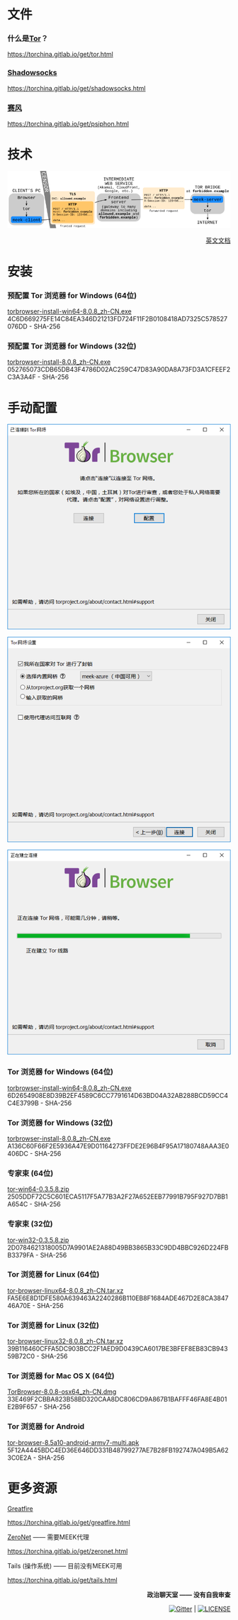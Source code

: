 # 文件

<h3>什么是<a href="https://github.com/TheTorProject">Tor</a>？</h3>

<a href="https://torchina.gitlab.io/get/tor.html">https://torchina.gitlab.io/get/tor.html</a>

<h3><a href="https://github.com/shadowsocks">Shadowsocks</a></h3>

<a href="https://torchina.gitlab.io/get/shadowsocks.html">https://torchina.gitlab.io/get/shadowsocks.html</a>

<h3><a href="https://github.com/Psiphon-Labs">赛风</a></h3>

<a href="https://torchina.gitlab.io/get/psiphon.html">https://torchina.gitlab.io/get/psiphon.html</a>


# 技术


![alt text](https://raw.githubusercontent.com/mjstest/orgb1/1ef2f755a195eef11312653ac59a63f5/meek-diagram.png)


<p align="right"><a href="https://torchina.gitlab.io/get/meek.html">英文文档</a></p>


# 安装


<h3>预配置 Tor 浏览器 for Windows (64位)</h3><a href="https://github.com/torchina/get/releases/download/v8.0.8/torbrowser-install-win64-8.0.8_zh-CN.exe">torbrowser-install-win64-8.0.8_zh-CN.exe</a><br>4C6D669275FE14C84EA346D21213FD724F11F2B0108418AD7325C578527076DD - SHA-256</br>

<h3>预配置 Tor 浏览器 for Windows (32位)</h3><a href="https://github.com/torchina/get/releases/download/v8.0.8/torbrowser-install-8.0.8_zh-CN.exe">torbrowser-install-8.0.8_zh-CN.exe</a><br>052765073CDB65DB43F4786D02AC259C47D83A90DA8A73FD3A1CFEEF2C3A3A4F - SHA-256</br>


# 手动配置


![alt text](https://raw.githubusercontent.com/mjstest/orgb1/a5b50a2a9f002c828e5f9437f4312e2e/config1.png)


![alt text](https://raw.githubusercontent.com/mjstest/orgb1/7ed2b337bd0c74a9db3d66befdecd87e/config2.png)


![alt text](https://raw.githubusercontent.com/mjstest/orgb1/59dcbecb86fed3242d2042a191fb529e/config3.png)


<h3>Tor 浏览器 for Windows (64位)</h3><a href="https://github.com/torchina/get/releases/download/0/torbrowser-install-win64-8.0.8_zh-CN.exe">torbrowser-install-win64-8.0.8_zh-CN.exe</a><br>6D2654908E8D39B2EF4589C6CC7791614D63BD04A32AB288BCD59CC4C4E3799B - SHA-256</br>

<h3>Tor 浏览器 for Windows (32位)</h3><a href="https://github.com/torchina/get/releases/download/0/torbrowser-install-8.0.8_zh-CN.exe">torbrowser-install-8.0.8_zh-CN.exe</a><br>A136C60F66F2E5936A47E9D01164273FFDE2E96B4F95A17180748AAA3E0406DC - SHA-256</br>

<h3>专家束 (64位)</h3><a href="https://github.com/torchina/get/releases/download/0/tor-win64-0.3.5.8.zip">tor-win64-0.3.5.8.zip</a><br>2505DDF72C5C601ECA5117F5A77B3A2F27A652EEB77991B795F927D7BB1A654C - SHA-256</br>

<h3>专家束 (32位)</h3><a href="https://github.com/torchina/get/releases/download/0/tor-win32-0.3.5.8.zip">tor-win32-0.3.5.8.zip</a><br>2D0784621318005D7A9901AE2A88D49BB3865B33C9DD4BBC926D224FBB3379FA - SHA-256</br>

<h3>Tor 浏览器 for Linux (64位)</h3><a href="https://github.com/torchina/get/releases/download/0/tor-browser-linux64-8.0.8_zh-CN.tar.xz">tor-browser-linux64-8.0.8_zh-CN.tar.xz</a><br>FA5E6E8D1DFE580A639463A2240286B110EB8F1684ADE467D2E8CA384746A70E - SHA-256</br>

<h3>Tor 浏览器 for Linux (32位)</h3><a href="https://github.com/torchina/get/releases/download/0/tor-browser-linux32-8.0.8_zh-CN.tar.xz">tor-browser-linux32-8.0.8_zh-CN.tar.xz</a><br>39B116460CFFA5DC903BCC2F1AED9D0439CA6017BE3BFEF8EB83CB94359B72C0 - SHA-256</br>

<h3>Tor 浏览器 for Mac OS X (64位)</h3><a href="https://github.com/torchina/get/releases/download/0/TorBrowser-8.0.8-osx64_zh-CN.dmg">TorBrowser-8.0.8-osx64_zh-CN.dmg</a><br>33E469F2CBBA823B58BD320CAA8DC806CD9A867B1BAFFF46FA8E4B01E2B9F657 - SHA-256</br>

<h3>Tor 浏览器 for Android</h3><a href="https://github.com/torchina/get/releases/download/0/tor-browser-8.5a10-android-armv7-multi.apk">tor-browser-8.5a10-android-armv7-multi.apk</a><br>5F12A4445BDC4ED36E646DD331B48799277AE7B28FB192747A049B5A623C0E2A - SHA-256</br>


# 更多资源


<a href="https://github.com/greatfire">Greatfire</a>

<a href="https://torchina.gitlab.io/get/greatfire.html">https://torchina.gitlab.io/get/greatfire.html</a>

<a href="https://github.com/HelloZeroNet">ZeroNet</a> —— 需要MEEK代理

<a href="https://torchina.gitlab.io/get/zeronet.html">https://torchina.gitlab.io/get/zeronet.html</a>

Tails (操作系统) —— 目前没有MEEK可用

<a href="https://torchina.gitlab.io/get/tails.html">https://torchina.gitlab.io/get/tails.html</a>

<div style="text-align: right"><b><p>政治聊天室 —— 没有自我审查</p></b>

[![Gitter](https://badges.gitter.im/chinapolitics/community.svg)](https://gitter.im/chinapolitics/community) | 
[![LICENSE](https://img.shields.io/badge/license-Anti%20996-blue.svg)](https://github.com/996icu/996.ICU/blob/master/LICENSE)</div>
